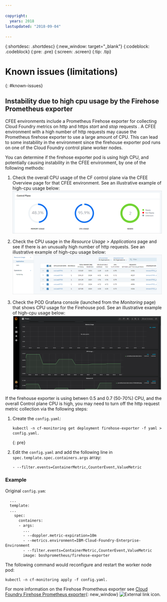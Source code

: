 ```yaml
---

copyright:
  years: 2018
lastupdated: "2018-09-04"

---
```


{:shortdesc: .shortdesc}
{:new_window: target="_blank"}
{:codeblock: .codeblock}
{:pre: .pre}
{:screen: .screen}
{:tip: .tip}

# Known issues (limitations)
{: #known-issues}

## Instability due to high cpu usage by the Firehose Prometheus exporter

CFEE environments include a Prometheus Firehose exporter for collecting Cloud Foundry metrics on http and https _start_ and _stop_ requests . A CFEE environment with a high number of http requests may cause the Prometheus firehose exporter to use a large amount of CPU. This can lead to some instability in the environment since the firehouse exporter pod runs on one of the Cloud Foundry control plane worker nodes.

You can determine if the firehose exporter pod is using high CPU, and potentially causing instability in the CFEE environment, by one of the following methods: 
1.  Check the overall CPU usage of the CF control plane via the CFEE Overview page for that CFEE environment. See an illustrative example of high-cpu usage below:
![High CPU in Overview page](img/FirehoseExporterIssue_OverviewMetrics.png)

2. Check the CPU usage in the _Resource Usage > Applications_ page and see if there is an unusually high number of http requests. See an illustrative example of high-cpu usage below:
![High CPU in Reource Usage page](img/FirehoseExporterIssue_ResourceUsage.png)

3. Check the POD Grafana console (launched from the _Monitoring_ page) that shows CPU usage for the Firehouse pod. See an illustrative example of high-cpu usage below:
![High CPU in Grafana console](img/FirehoseExporterIssue_Grafana.png)

If the firehouse exporter is using betwen 0.5 and 0.7 (50-70%) CPU, and the overall Control plane CPU is high, you may need to turn off the http request metric collection via the following steps:

1. Create the `config.yaml`:

   ```
   kubectl -n cf-monitoring get deployment firehose-exporter -f yaml > config.yaml.
   ```
   {: pre}
  
2. Edit the `config.yaml` and add the following line in `spec.template.spec.containers.args` array:

   ```
   - --filter.events=ContainerMetric,CounterEvent,ValueMetric          
   ```

### Example

Original `config.yam`:

```
  ...
  template:
  ...
    spec:
      containers:
      - args:
        ...
        - --doppler.metric-expiration=10m
        - --metrics.environment=IBM-Cloud-Foundry-Enterprise-Environment
        - --filter.events=ContainerMetric,CounterEvent,ValueMetric
        image: boshprometheus/firehose-exporter
```  

The following command would reconfigure and restart the worker node pod:

```
kubectl -n cf-monitoring apply -f config.yaml.

```

For more information on the Firehose Prometheus exporter see [Cloud Foundry Firehose Prometheus exporter](https://github.com/bosh-prometheus/firehose_exporter){: new_window} ![External link icon](../icons/launch-glyph.svg "External link icon").
